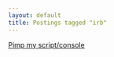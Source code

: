 ```yaml
---
layout: default
title: Postings tagged "irb"
---
```

[Pimp my script/console](http:///2009/06/pimp-my-script-console)<br />
